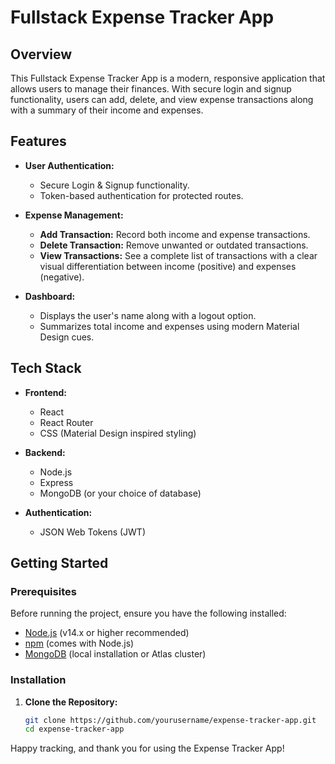 # Fullstack Expense Tracker App

## Overview

This Fullstack Expense Tracker App is a modern, responsive application that allows users to manage their finances. With secure login and signup functionality, users can add, delete, and view expense transactions along with a summary of their income and expenses.

## Features

- **User Authentication:**  
  - Secure Login & Signup functionality.
  - Token-based authentication for protected routes.

- **Expense Management:**  
  - **Add Transaction:** Record both income and expense transactions.
  - **Delete Transaction:** Remove unwanted or outdated transactions.
  - **View Transactions:** See a complete list of transactions with a clear visual differentiation between income (positive) and expenses (negative).

- **Dashboard:**  
  - Displays the user's name along with a logout option.
  - Summarizes total income and expenses using modern Material Design cues.

## Tech Stack

- **Frontend:**  
  - React  
  - React Router  
  - CSS (Material Design inspired styling)

- **Backend:**  
  - Node.js  
  - Express  
  - MongoDB (or your choice of database)

- **Authentication:**  
  - JSON Web Tokens (JWT)

## Getting Started

### Prerequisites

Before running the project, ensure you have the following installed:

- [Node.js](https://nodejs.org/) (v14.x or higher recommended)
- [npm](https://www.npmjs.com/) (comes with Node.js)
- [MongoDB](https://www.mongodb.com/) (local installation or Atlas cluster)

### Installation

1. **Clone the Repository:**

   ```bash
   git clone https://github.com/yourusername/expense-tracker-app.git
   cd expense-tracker-app
Happy tracking, and thank you for using the Expense Tracker App!
